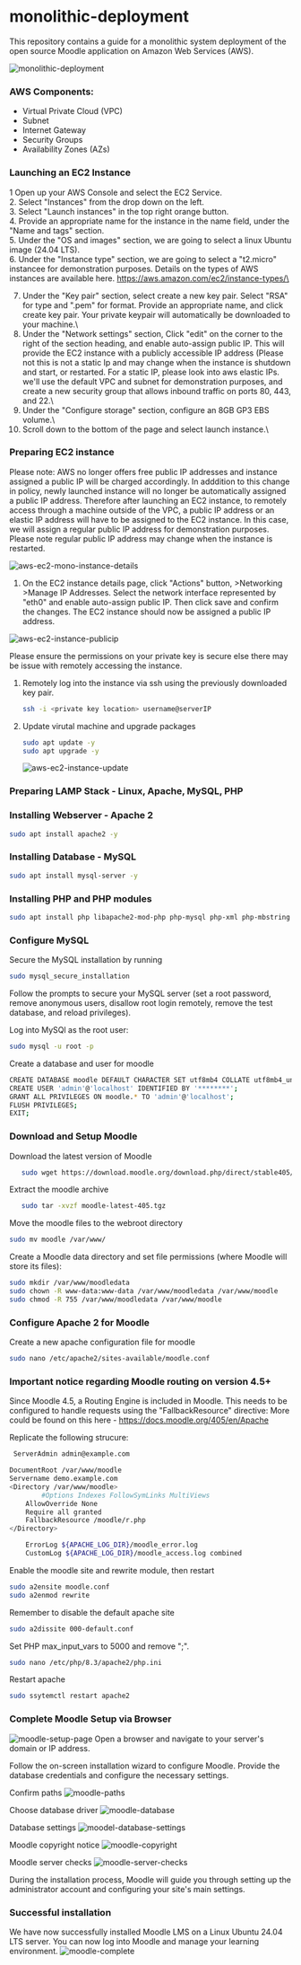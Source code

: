 # monolithic-deployment
This repository contains a guide for a monolithic system deployment of the open source Moodle application on Amazon Web Services (AWS).

![monolithic-deployment](https://github.com/user-attachments/assets/d3442da2-f39a-4978-b5f0-7cf16a8f32ea)

### AWS Components:
- Virtual Private Cloud (VPC)
- Subnet
- Internet Gateway
- Security Groups
- Availability Zones (AZs)

### Launching an EC2 Instance
1 Open up your AWS Console and select the EC2 Service.\
2. Select "Instances" from the drop down on the left.\
3. Select "Launch instances" in the top right orange button.\
4. Provide an appropriate name for the instance in the name field, under the "Name and tags" section.\
5. Under the "OS and images" section, we are going to select a linux Ubuntu image (24.04 LTS).\
6. Under the "Instance type" section, we are going to select a "t2.micro" instancee for demonstration purposes. Details on the types of AWS instances are available here.
https://aws.amazon.com/ec2/instance-types/\

7. Under the "Key pair" section, select create a new key pair. Select "RSA" for type and ".pem" for format. Provide an appropriate name, and click create key pair. Your private keypair will automatically be downloaded to your machine.\
8. Under the "Network settings" section, Click "edit" on the corner to the right of the section heading, and enable auto-assign public IP. This will provide the EC2 instance with a publicly accessible IP address (Please not this is not a static Ip and may change when the instance is shutdown and start, or restarted. For a static IP, please look into aws elastic IPs. we'll use the default VPC and subnet for demonstration purposes, and create a new security group that allows inbound traffic on ports 80, 443, and 22.\
9. Under the "Configure storage" section, configure an 8GB GP3 EBS volume.\
10. Scroll down to the bottom of the page and select launch instance.\

### Preparing EC2 instance

Please note:
AWS no longer offers free public IP addresses and instance assigned a public IP will be charged accordingly. In adddition to this change in policy, newly launched instance will no longer be automatically assigned a public IP address. Therefore after launching an EC2 instance, to remotely access through a machine outside of the VPC, a public IP address or an elastic IP address will have to be assigned to the EC2 instance. In this case, we will assign a regular public IP address for demonstration purposes. Please note regular public IP address may change when the instance is restarted.

![aws-ec2-mono-instance-details](https://github.com/user-attachments/assets/e275cfb2-4945-42f4-b927-1efc0bdeb00f)

1. On the EC2 instance details page, click "Actions" button, >Networking >Manage IP Addresses. Select the network interface represented by "eth0" and enable auto-assign public IP. Then click save and confirm the changes. The EC2 instance should now be assigned a public IP address.

![aws-ec2-instance-publicip](https://github.com/user-attachments/assets/77204e88-1925-4049-8f33-4b7b7bde1cb3)

Please ensure the permissions on your private key is secure else there may be issue with remotely accessing the instance.

1. Remotely log into the instance via ssh using the previously downloaded key pair.
   ```bash
   ssh -i <private key location> username@serverIP
   ```
2. Update virutal machine and upgrade packages
      ```bash
      sudo apt update -y
      sudo apt upgrade -y
      ```
      ![aws-ec2-instance-update](https://github.com/user-attachments/assets/19fce26a-e460-4e12-b0fd-7edf7dc35731)

### Preparing LAMP Stack - Linux, Apache, MySQL, PHP

### Installing Webserver - Apache 2
   ```bash
   sudo apt install apache2 -y
   ```
### Installing Database - MySQL
   ```bash
   sudo apt install mysql-server -y
   ```
### Installing PHP and PHP modules
   ```bash
   sudo apt install php libapache2-mod-php php-mysql php-xml php-mbstring php-zip php-intl php-gd php-curl php-soap -y
   ```
### Configure MySQL
Secure the MySQL installation by running
   ```bash
   sudo mysql_secure_installation
   ```
Follow the prompts to secure your MySQL server (set a root password, remove anonymous users, disallow root login remotely, remove the test database, and reload privileges).

Log into MySQl as the root user:
   ```bash
   sudo mysql -u root -p
   ```
Create a database and user for moodle
   ```bash
   CREATE DATABASE moodle DEFAULT CHARACTER SET utf8mb4 COLLATE utf8mb4_unicode_ci;
   CREATE USER 'admin'@'localhost' IDENTIFIED BY '********';
   GRANT ALL PRIVILEGES ON moodle.* TO 'admin'@'localhost';
   FLUSH PRIVILEGES;
   EXIT;
   ```
### Download and Setup Moodle
Download the latest version of Moodle
```bash
   sudo wget https://download.moodle.org/download.php/direct/stable405/moodle-latest-405.tgz
```

Extract the moodle archive
```bash
   sudo tar -xvzf moodle-latest-405.tgz
```

Move the moodle files to the webroot directory
```bash
sudo mv moodle /var/www/
```

Create a Moodle data directory and set file permissions (where Moodle will store its files):
```bash
sudo mkdir /var/www/moodledata
sudo chown -R www-data:www-data /var/www/moodledata /var/www/moodle
sudo chmod -R 755 /var/www/moodledata /var/www/moodle
```

### Configure Apache 2 for Moodle
Create a new apache configuration file for moodle
```bash
sudo nano /etc/apache2/sites-available/moodle.conf
```

### Important notice regarding Moodle routing on version 4.5+
Since Moodle 4.5, a Routing Engine is included in Moodle. This needs to be configured to handle requests using the "FallbackResource" directive:
More could be found on this here - https://docs.moodle.org/405/en/Apache

Replicate the following strucure:
```bash
 ServerAdmin admin@example.com

DocumentRoot /var/www/moodle
Servername demo.example.com
<Directory /var/www/moodle>
        #Options Indexes FollowSymLinks MultiViews
    AllowOverride None
    Require all granted
    FallbackResource /moodle/r.php
</Directory>

    ErrorLog ${APACHE_LOG_DIR}/moodle_error.log
    CustomLog ${APACHE_LOG_DIR}/moodle_access.log combined

```

Enable the moodle site and rewrite module, then restart
```bash
sudo a2ensite moodle.conf
sudo a2enmod rewrite
```

Remember to disable the default apache site
```bash
sudo a2dissite 000-default.conf
```
Set PHP max_input_vars to 5000 and remove ";".
```bash
sudo nano /etc/php/8.3/apache2/php.ini
```

Restart apache
```bash
sudo ssytemctl restart apache2
```
### Complete Moodle Setup via Browser
![moodle-setup-page](https://github.com/user-attachments/assets/434be730-baf7-4c3c-ac47-c64ded2cdac1)
Open a browser and navigate to your server's domain or IP address.

Follow the on-screen installation wizard to configure Moodle. Provide the database credentials and configure the necessary settings.

Confirm paths
![moodle-paths](https://github.com/user-attachments/assets/374ef2e4-5130-4a34-961f-de7f765580d9)

Choose database driver
![moodle-database](https://github.com/user-attachments/assets/47f758eb-2a18-4b86-a0e8-ac785548701b)

Database settings
![moodel-database-settings](https://github.com/user-attachments/assets/3f74a58a-da17-4ecd-8c64-1e5705f32764)

Moodle copyright notice
![moodle-copyright](https://github.com/user-attachments/assets/7df0c049-cd22-450b-b744-a99b035ab517)

Moodle server checks
![moodle-server-checks](https://github.com/user-attachments/assets/112dd500-1646-4a4d-a8c3-1d29ea70b3ae)


During the installation process, Moodle will guide you through setting up the administrator account and configuring your site's main settings.

### Successful installation
We have now successfully installed Moodle LMS on a Linux Ubuntu 24.04 LTS server. You can now log into Moodle and manage your learning environment.
![moodle-complete](https://github.com/user-attachments/assets/6ef3161a-5390-4220-937d-44332dbdcff0)





